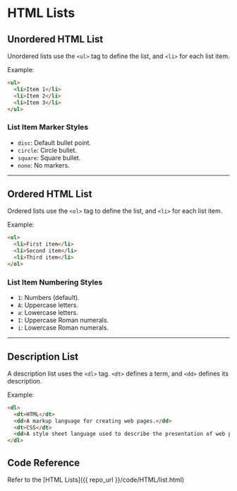 # HTML Lists

## Unordered HTML List

Unordered lists use the `<ul>` tag to define the list, and `<li>` for each list item.

Example:
```html
<ul>
  <li>Item 1</li>
  <li>Item 2</li>
  <li>Item 3</li>
</ul>
```
### List Item Marker Styles

- `disc`: Default bullet point.
- `circle`: Circle bullet.
- `square`: Square bullet.
- `none`: No markers.

---

## Ordered HTML List

Ordered lists use the `<ol>` tag to define the list, and `<li>` for each list item.

Example:
```html
<ol>
  <li>First item</li>
  <li>Second item</li>
  <li>Third item</li>
</ol>
```
### List Item Numbering Styles

- `1`: Numbers (default).
- `A`: Uppercase letters.
- `a`: Lowercase letters.
- `I`: Uppercase Roman numerals.
- `i`: Lowercase Roman numerals.

---

## Description List

A description list uses the `<dl>` tag. `<dt>` defines a term, and `<dd>` defines its description.

Example:
```html
<dl>
  <dt>HTML</dt>
  <dd>A markup language for creating web pages.</dd>
  <dt>CSS</dt>
  <dd>A style sheet language used to describe the presentation of web pages.</dd>
</dl>
```
## Code Reference
Refer to the [HTML Lists]({{ repo_url }}/code/HTML/list.html)
